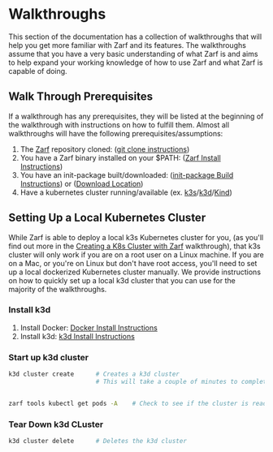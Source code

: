 # Walkthroughs

This section of the documentation has a collection of walkthroughs that will help you get more familiar with Zarf and its features. The walkthroughs assume that you have a very basic understanding of what Zarf is and aims to help expand your working knowledge of how to use Zarf and what Zarf is capable of doing.

## Walk Through Prerequisites
If a walkthrough has any prerequisites, they will be listed at the beginning of the walkthrough with instructions on how to fulfill them.
Almost all walkthroughs will have the following prerequisites/assumptions:

1. The [Zarf](https://github.com/defenseunicorns/zarf) repository cloned: ([git clone instructions](https://docs.github.com/en/repositories/creating-and-managing-repositories/cloning-a-repository))
1. You have a Zarf binary installed on your $PATH: ([Zarf Install Instructions](../1-getting-started/index.md#installing-zarf))
1. You have an init-package built/downloaded: ([init-package Build Instructions](./0-using-zarf-package-create.md)) or ([Download Location](https://github.com/defenseunicorns/zarf/releases))
1. Have a kubernetes cluster running/available (ex. [k3s](https://k3s.io/)/[k3d](https://k3d.io/v5.4.1/)/[Kind](https://kind.sigs.k8s.io/docs/user/quick-start#installation))

## Setting Up a Local Kubernetes Cluster

While Zarf is able to deploy a local k3s Kubernetes cluster for you, (as you'll find out more in the [Creating a K8s Cluster with Zarf](./5-creating-a-k8s-cluster-with-zarf.md) walkthrough), that k3s cluster will only work if you are on a root user on a Linux machine. If you are on a Mac, or you're on Linux but don't have root access, you'll need to set up a local dockerized Kubernetes cluster manually. We provide instructions on how to quickly set up a local k3d cluster that you can use for the majority of the walkthroughs.

### Install k3d

1. Install Docker: [Docker Install Instructions](https://docs.docker.com/get-docker/)
2. Install k3d: [k3d Install Instructions](https://k3d.io/#installation)

### Start up k3d cluster

```bash
k3d cluster create      # Creates a k3d cluster
                        # This will take a couple of minutes to complete


zarf tools kubectl get pods -A    # Check to see if the cluster is ready
```

### Tear Down k3d CLuster

```bash
k3d cluster delete      # Deletes the k3d cluster
```
